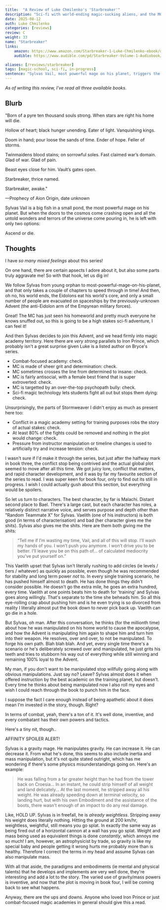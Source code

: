 ```yaml
---
title:  "A Review of Luke Chmilenko's 'Starbreaker'"
description: "Sci-fi with world-ending magic-sucking aliens, and the MC is drawn into a magic academy for anti-Eidolon forces."
date: 2025-08-12
auth: Luke Chmilenko
categories: [reviews]
review: C
weight: 33
name: "Starbreaker"
links:
    amazon: https://www.amazon.com/Starbreaker-1-Luke-Chmilenko-ebook/dp/B0DW7CGM5X
    audible: https://www.audible.com/pd/Starbreaker-Volume-1-Audiobook/B0DW14C3QQ

aliases: [/reviews/starbreaker]
tags: [magic-school, sci-fi, in-progress]
sentence: "Sylvas Vail, most powerful mage on his planet, triggers the apocalypse and is introduced to the wider universe."
---
```


*As of writing this review, I've read all three available books.*

## Blurb


"Born of a pyre ten thousand souls strong. When stars are right his home will die.

Hollow of heart; black hunger unending. Eater of light. Vanquishing kings.

Doom in hand; pour loose the sands of time. Ender of hope. Feller of storms.

Twinmaidens blood stains; on sorrowful soles. Fast claimed war’s domain. Glad of war. Glad of pain.

Beast eyes close for him. Vault’s gates open.

Starbreaker, thrice named.

Starbreaker, awake."


—Prophecy of Aion Origin, date unknown

Sylvas Vail is a big fish in a small pond, the most powerful mage on his planet. But when the doors to the cosmos come crashing open and all the untold wonders and terrors of the universe come pouring in, he is left with only two options:

Ascend or die.

## Thoughts

I have *so many mixed feelings* about this series!

On one hand, there are certain apsects I adore about it, but also some parts truly aggravate me! So with that hook, let us dig in!

We follow Sylvas from young orphan to most-powerful-mage-on-his-planet, and that only takes a couple of chapters to speed through in time! And then, oh no, his world ends, the Eidolons eat his world's core, and only a small number of people are evacuated on spaceships by the previously-unknown Advent (the anti-Eidolon arm of the Empyrean military forces).

Great! The MC has just seen his homeworld and pretty much everyone he knows snuffed out, so this is going to be a high stakes sci-fi adventure, I can feel it!

And then Sylvas decides to join this Advent, and we head firmly into magic academy territory. Here there are *very strong* parallels to Iron Prince, which probably isn't a great surprise given Luke is a listed author on Bryce's series.

* Combat-focused academy: check.
* MC is made of sheer grit and determination: check.
* MC sometimes crosses the line from determined to insane: check.
* MC is fairly antisocial, with a female best friend that is super extroverted: check.
* MC is targetted by an over-the-top psychopath bully: check.
* Sci-fi magic technology lets students fight all out but stops them dying: check.

Unsurprisingly, the parts of Stormweaver I didn't enjoy as much as present here too:

* Conflict in a magic academy setting for training purposes robs the story of actual stakes: check.
* At least 80% of the fights could be removed and nothing in the plot would change: check.
* Pressure from instructor manipulation or timeline changes is used to artificially try and increase tension: check.

I wasn't sure if I'd make it through the series, but just after the halfway mark in book three, the conflict stop being contrived and the actual global plot seemed to move after all this time. We got juicy lore, conflict that matters, and rapid character development, and it was by far my favourite section of the series to read. I was super keen for book four, only to find out its still in progress. I wish I could actually gush about this section, but everything would be spoilers.

So let us turn to characters. The best character, by far is Malachi. Distant second place to Bael. There's a large cast, but each character has roles, a relatively distinct narrative voice, and serves purpose and depth other than "Random Teammate X" for Sylvas. Vaelith (one of his instructors) is both good (in terms of characterisation) and bad (her character gives me the shits). Sylvas also gives me the shits. Here are them both giving me the shits:

> “Tell me if I’m wasting my time, Vail, and all of this will stop. I’ll wash my hands of you. I won’t push you anymore. I won’t drive you to be better. I’ll leave you be on this path of… of calculated mediocrity you’ve put yourself on.”

This Vaelith upset that Sylvas isn't literally rushing to add circles (ie levels / tiers / whatever) as quickly as possible, even though he was recommended for stability and long term power *not* to. In every single training scenario, he has pushed himself almost to death. He has done things they didn't consider possible. He doesn't go the extra mile, he goes an extra hundred, every time. Vaelith at one points beats him to death for 'training' and Sylvas goes along willingly. That's separate to the time she beheads him. So all this eye-rolling crap about pushing him and is he even trying is so divorced from reality I literally almost put the book down to never pick back up. Vaelith can go die in a hole.

But Sylvas, oh man. After this conversation, he thinks (for the millionth time) about how he was manipulated on his home world to cause the apocalypse, and how the Advent is manipulating him again to shape him and turn him into their weapon. He resolves, over and over, to not be manipulated. To forge his own path. Blah blah blah. And yet, every single time there's a scenario or he's deliberately screwed over and manipulated, he just grits his teeth and tries to stubborn his way out of everything while still winning and remaining 100% loyal to the Advent.

My man, if you don't want to be manipulated stop willfully going along with obvious manipulations. Just say no? Leave? Sylvas almost does it when offered instruction by the best academic on the training planet, but doesn't. Every time he thinks about being manipulated now I also roll my eyes and wish I could reach through the book to punch him in the face.

I suppose the fact I care enough instead of being apathetic about it does mean I'm invested in the story, though. Right?

In terms of combat, yeah, there's a ton of it. It's well done, inventive, and every combatant has their own powers and tactics.

Here's a tiny nit, though..

AFFINITY SPOILER ALERT!

Sylvas is a gravity mage. He manipulates gravity. He can increase it. He can decrease it. From what he's done, this seems to also include inertia and mass manipulation, but it's not quite stated outright, which has me wondering if there's some physics misunderstandings going on. Here's an example:

> He was falling from a far greater height than he had from the tower back on Croesia... In an instant, he could strip himself of all weight and land delicately... At the last moment, he stripped away all his weight. He was already speeding down at terminal velocity, so landing hurt, but with his own Embodiment and the assistance of the boots, there wasn't enough of an impact to do any real damage.

Like, HOLD UP. Sylvas is in freefall, he is *already weightless*. Stripping away his weight does literally nothing. Hitting the ground at 200 km/hr, weightless, weightful, still means you go splat. In exactly the same way as being fired out of a horizontal cannon at a wall has you go splat. Weight and mass being used as equivalent things is done *constantly*, which annoys me so much! I am, however, an astrophysicist by trade, so gravity is like my special baby and people getting it wrong hurts me probably more than is healthy. Therefore I correct the terms in my head and assume Sylvas can also manipulate mass.

With all that aside, the paradigms and embodiments (ie mental and physical talents) that he develops and implements are very well done, they're interesting and add a lot to the story. The varied use of gravity/mass powers is inventive, and now that the plot is moving in book four, I will be coming back to see what happens.

Anyway, there are the ups and downs. Anyone who loved Iron Prince or just combat-focused magic academies in general should give this a read.